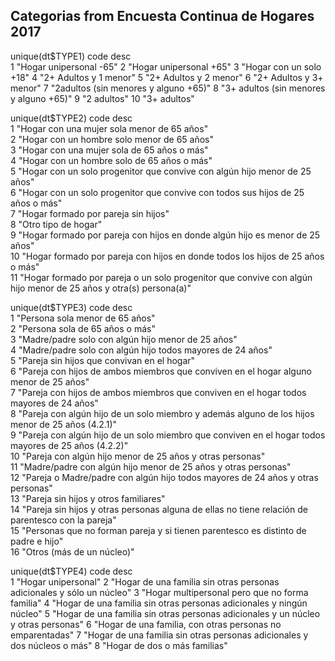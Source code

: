 ## Categorias from Encuesta Continua de Hogares 2017


unique(dt$TYPE1)
code	desc	
 1 "Hogar unipersonal -65"
 2 "Hogar unipersonal +65"
 3 "Hogar con un solo +18"
 4 "2+ Adultos y 1 menor"
 5 "2+ Adultos y 2 menor"
 6 "2+ Adultos y 3+ menor"
 7 "2adultos (sin menores y alguno +65)"
 8 "3+ adultos (sin menores y alguno +65)"
 9 "2 adultos"
10 "3+ adultos"

unique(dt$TYPE2)
code	desc		
 1 "Hogar con una mujer sola menor de 65 años"                                                    
 2 "Hogar con un hombre solo menor de 65 años"                                                    
 3 "Hogar con una mujer sola de 65 años o más"                                                    
 4 "Hogar con un hombre solo de 65 años o más"                                                    
 5 "Hogar con un solo progenitor que convive con algún hijo menor de 25 años"                     
 6 "Hogar con un solo progenitor que convive con todos sus hijos de 25 años o más"                
 7 "Hogar formado por pareja sin hijos"                                                           
 8 "Otro tipo de hogar"                                                                           
 9 "Hogar formado por pareja con hijos en donde algún hijo es menor de 25 años"                   
10 "Hogar formado por pareja con hijos en donde todos los hijos de 25 años o más"                 
11 "Hogar formado por pareja o un solo progenitor que convive con algún hijo menor de 25 años y otra(s) persona(a)"

unique(dt$TYPE3)
code	desc		
 1	"Persona sola menor de 65 años"                                                                         		
 2	"Persona sola de 65 años o más"                                                                         		
 3	"Madre/padre solo con algún hijo menor de 25 años"                                                      		
 4	"Madre/padre solo con algún hijo todos mayores de 24 años"                                              		
 5	"Pareja sin hijos que convivan en el hogar"                                                             		
 6	"Pareja con hijos de ambos miembros que conviven en el hogar alguno menor de 25 años"                   		
 7	"Pareja con hijos de ambos miembros que conviven en el hogar todos mayores de 24 años"                  		
 8	"Pareja con algún hijo de un solo miembro y además alguno de los hijos menor de 25 años (4.2.1)"        		
 9	"Pareja con algún hijo de un solo miembro que conviven en el hogar todos mayores de 25 años (4.2.2)"    		
 10 "Pareja con algún hijo menor de 25 años y otras personas"                                              		
 11 "Madre/padre con algún hijo menor de 25 años y otras personas"                                         		
 12 "Pareja o Madre/padre con algún hijo todos mayores de 24 años y otras personas"                       		
 13 "Pareja sin hijos y otros familiares"                                                                  		
 14 "Pareja sin hijos y otras personas alguna de ellas no tiene relación de parentesco con la pareja"      		
 15 "Personas que no forman pareja y si tienen parentesco es distinto de padre e hijo"                     		
 16 "Otros (más de un núcleo)"                                                                             		
		


unique(dt$TYPE4)
code	desc		
1 "Hogar unipersonal"
2 "Hogar de una familia sin otras personas adicionales y sólo un núcleo"
3 "Hogar multipersonal pero que no forma familia"
4 "Hogar de una familia sin otras personas adicionales y ningún núcleo"
5 "Hogar de una familia sin otras personas adicionales y un núcleo y otras personas"
6 "Hogar de una familia, con otras personas no emparentadas"
7 "Hogar de una familia sin otras personas adicionales y dos núcleos o más"
8 "Hogar de dos o más familias"
